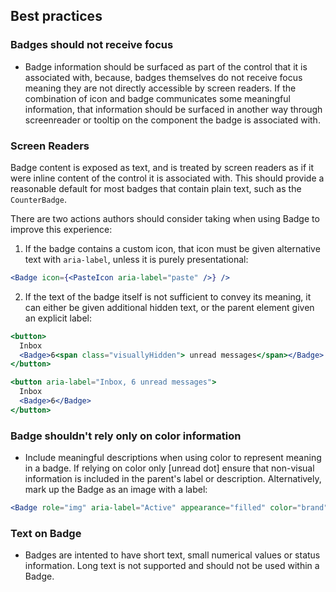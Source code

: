 ## Best practices

### Badges should not receive focus

- Badge information should be surfaced as part of the control that it is associated with, because, badges themselves do not receive focus meaning they are not directly accessible by screen readers.
  If the combination of icon and badge communicates some meaningful information, that information should be surfaced in another way through screenreader or tooltip on the component the badge is associated with.

### Screen Readers

Badge content is exposed as text, and is treated by screen readers as if it were inline content of the control it is associated with. This should provide a reasonable default for most badges that contain plain text, such as the `CounterBadge`.

There are two actions authors should consider taking when using Badge to improve this experience:

1. If the badge contains a custom icon, that icon must be given alternative text with `aria-label`, unless it is purely presentational:

```jsx
<Badge icon={<PasteIcon aria-label="paste" />} />
```

2. If the text of the badge itself is not sufficient to convey its meaning, it can either be given additional hidden text, or the parent element given an explicit label:

```jsx
<button>
  Inbox
  <Badge>6<span class="visuallyHidden"> unread messages</span></Badge>
</button>

<button aria-label="Inbox, 6 unread messages">
  Inbox
  <Badge>6</Badge>
</button>
```

### Badge shouldn't rely only on color information

- Include meaningful descriptions when using color to represent meaning in a badge. If relying on color only [unread dot] ensure that non-visual information is included in the parent's label or description. Alternatively, mark up the Badge as an image with a label:

```jsx
<Badge role="img" aria-label="Active" appearance="filled" color="brand" />} />
```

### Text on Badge

- Badges are intented to have short text, small numerical values or status information. Long text is not supported and should not be used within a Badge.
